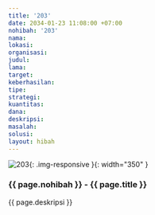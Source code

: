```yaml
---
title: '203'
date: 2034-01-23 11:08:00 +07:00
nohibah: '203'
nama:
lokasi:
organisasi:
judul:
lama:
target:
keberhasilan:
tipe:
strategi:
kuantitas:
dana:
deskripsi:
masalah:
solusi:
layout: hibah
---
```


![203](/static/img/hibahcms/203.png){: .img-responsive }{: width="350" }

### {{ page.nohibah }} - {{ page.title }}

{{ page.deskripsi }}
